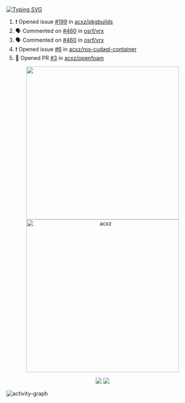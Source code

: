 [![Typing SVG](https://readme-typing-svg.herokuapp.com?size=16&color=AFFFA3&multiline=true&height=75&lines=contributing+to+robotics%2Faerospace%2Fml%2Fgpu+software;packaging+it+for+archlinux;ricer)](https://git.io/typing-svg)

<!--START_SECTION:activity-->
1. ❗️ Opened issue [#199](https://github.com/acxz/pkgbuilds/issues/199) in [acxz/pkgbuilds](https://github.com/acxz/pkgbuilds)
2. 🗣 Commented on [#460](https://github.com/osrf/vrx/issues/460) in [osrf/vrx](https://github.com/osrf/vrx)
3. 🗣 Commented on [#460](https://github.com/osrf/vrx/issues/460) in [osrf/vrx](https://github.com/osrf/vrx)
4. ❗️ Opened issue [#6](https://github.com/acxz/ros-cudagl-container/issues/6) in [acxz/ros-cudagl-container](https://github.com/acxz/ros-cudagl-container)
5. 💪 Opened PR [#3](https://github.com/acxz/openfoam/pull/3) in [acxz/openfoam](https://github.com/acxz/openfoam)
<!--END_SECTION:activity-->

<p align="center">
  <img width="400em" src=https://github-readme-stats.vercel.app/api?username=acxz&include_all_commits=true&show_icons=true />
  <img width="400em" src="https://github-readme-streak-stats.herokuapp.com/?user=acxz&" alt="acxz" />
</p>

<p align="center">
  <img src=https://github-readme-stats.vercel.app/api/top-langs/?username=acxz&layout=compact />
  <img src=https://github-profile-trophy.vercel.app/?username=acxz&row=2&column=4 />
</p>

![activity-graph](https://activity-graph.herokuapp.com/graph?username=acxz&theme=aqua)
